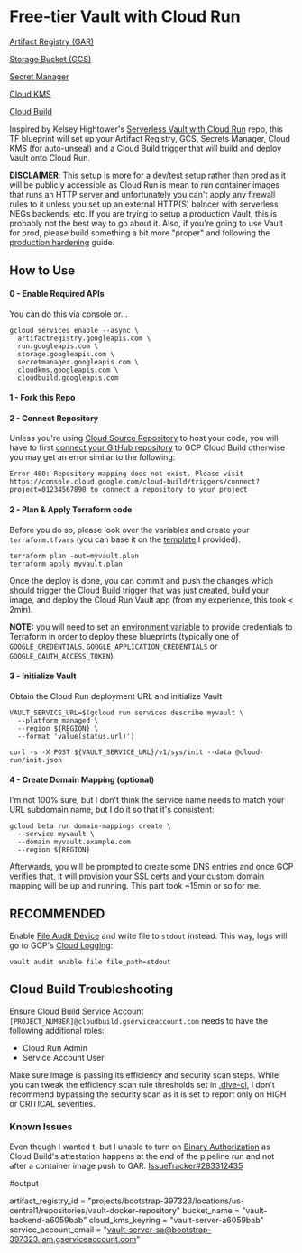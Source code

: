 # Free-tier Vault with Cloud Run

[Artifact Registry (GAR)](https://cloud.google.com/artifact-registry)

[Storage Bucket (GCS)](https://registry.terraform.io/providers/hashicorp/google/latest/docs/resources/storage_bucket)

[Secret Manager](https://registry.terraform.io/providers/hashicorp/google/latest/docs/resources/secret_manager_secret)

[Cloud KMS](https://registry.terraform.io/providers/hashicorp/google/latest/docs/resources/kms_key_ring)

[Cloud Build](https://registry.terraform.io/providers/hashicorp/google/latest/docs/resources/cloudbuild_trigger)

Inspired by Kelsey Hightower's [Serverless Vault with Cloud Run](https://github.com/kelseyhightower/serverless-vault-with-cloud-run) repo, this TF blueprint will set up your Artifact Registry, GCS, Secrets Manager, Cloud KMS (for auto-unseal) and a Cloud Build trigger that will build and deploy Vault onto Cloud Run.  

**DISCLAIMER**: This setup is more for a dev/test setup rather than prod as it will be publicly accessible as Cloud Run is mean to run container images that runs an HTTP server and unfortunately you can't apply any firewall rules to it unless you set up an external HTTP(S) balncer with serverless NEGs backends, etc.  If you are trying to setup a production Vault, this is probably not the best way to go about it.  Also, if you're going to use Vault for prod, please build something a bit more "proper" and following the [production hardening](https://learn.hashicorp.com/tutorials/vault/production-hardening) guide.


## How to Use
#### 0 - Enable Required APIs
You can do this via console or... 
```console
gcloud services enable --async \
  artifactregistry.googleapis.com \
  run.googleapis.com \
  storage.googleapis.com \
  secretmanager.googleapis.com \
  cloudkms.googleapis.com \
  cloudbuild.googleapis.com 
```


#### 1 - Fork this Repo


#### 2 - Connect Repository
Unless you're using [Cloud Source Repository](https://cloud.google.com/source-repositories/docs) to host your code, you will have to first [connect your GitHub repository](https://cloud.google.com/build/docs/automating-builds/github/connect-repo-github) to GCP Cloud Build otherwise you may get an error similar to the following:
```
Error 400: Repository mapping does not exist. Please visit https://console.cloud.google.com/cloud-build/triggers/connect?project=01234567890 to connect a repository to your project
```


#### 2 - Plan & Apply Terraform code
Before you do so, please look over the variables and create your `terraform.tfvars` (you can base it on the [template](./terraform.tfvars.template) I provided).
```console
terraform plan -out=myvault.plan
terraform apply myvault.plan
```

Once the deploy is done, you can commit and push the changes which should trigger the Cloud Build trigger that was just created, build your image, and deploy the Cloud Run Vault app (from my experience, this took < 2min).

**NOTE:** you will need to set an [environment variable](https://registry.terraform.io/providers/hashicorp/google/latest/docs/guides/provider_reference#full-reference) to provide credentials to Terraform in order to deploy these blueprints (typically one of `GOOGLE_CREDENTIALS`, `GOOGLE_APPLICATION_CREDENTIALS` or `GOOGLE_OAUTH_ACCESS_TOKEN`)


#### 3 - Initialize Vault
Obtain the Cloud Run deployment URL and initialize Vault

```console
VAULT_SERVICE_URL=$(gcloud run services describe myvault \
  --platform managed \
  --region ${REGION} \
  --format 'value(status.url)')
```

```console
curl -s -X POST ${VAULT_SERVICE_URL}/v1/sys/init --data @cloud-run/init.json
```


#### 4 - Create Domain Mapping (optional)
I'm not 100% sure, but I don't think the service name needs to match your URL subdomain name, but I do it so that it's consistent:
```console
gcloud beta run domain-mappings create \
  --service myvault \
  --domain myvault.example.com
  --region ${REGION}
```

Afterwards, you will be prompted to create some DNS entries and once GCP verifies that, it will provision your SSL certs and your custom domain mapping will be up and running.  This part took ~15min or so for me.


## RECOMMENDED
Enable [File Audit Device](https://www.vaultproject.io/docs/audit/file#file-audit-device) and write file to `stdout` instead.  This way, logs will go to GCP's [Cloud Logging](https://cloud.google.com/logging):
```
vault audit enable file file_path=stdout
```


## Cloud Build Troubleshooting
Ensure Cloud Build Service Account `[PROJECT_NUMBER]@cloudbuild.gserviceaccount.com` needs to have the following additional roles:
- Cloud Run Admin
- Service Account User

Make sure image is passing its efficiency and security scan steps.  While you can tweak the efficiency scan rule thresholds set in [.dive-ci](./dive-ci), I don't recommend bypassing the security scan as it is set to report only on HIGH or CRITICAL severities.

### Known Issues
Even though I wanted t, but I unable to turn on [Binary Authorization](https://cloud.google.com/binary-authorization) as Cloud Build's attestation happens at the end of the pipeline run and not after a container image push to GAR.  [IssueTracker#283312435](https://issuetracker.google.com/issues/283312435)



#output

artifact_registry_id = "projects/bootstrap-397323/locations/us-central1/repositories/vault-docker-repository"
bucket_name = "vault-backend-a6059bab"
cloud_kms_keyring = "vault-server-a6059bab"
service_account_email = "vault-server-sa@bootstrap-397323.iam.gserviceaccount.com"
